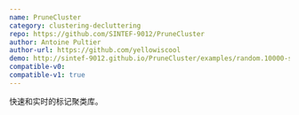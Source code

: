```yaml
---
name: PruneCluster
category: clustering-decluttering
repo: https://github.com/SINTEF-9012/PruneCluster
author: Antoine Pultier
author-url: https://github.com/yellowiscool
demo: http://sintef-9012.github.io/PruneCluster/examples/random.10000-size.html
compatible-v0:
compatible-v1: true
---
```


快速和实时的标记聚类库。
